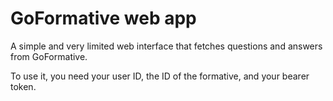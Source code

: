 # GoFormative web app
A simple and very limited web interface that fetches questions and answers from GoFormative.


To use it, you need your user ID, the ID of the formative, and your bearer token.
